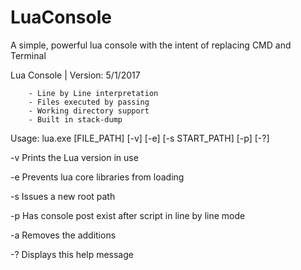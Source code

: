 # LuaConsole

A simple, powerful lua console with the intent of replacing CMD and Terminal

Lua Console | Version: 5/1/2017

        - Line by Line interpretation
        - Files executed by passing
        - Working directory support
        - Built in stack-dump


Usage: lua.exe [FILE_PATH] [-v] [-e] [-s START_PATH] [-p] [-?]


-v       Prints the Lua version in use

-e       Prevents lua core libraries from loading

-s       Issues a new root path

-p       Has console post exist after script in line by line mode

-a       Removes the additions

-?       Displays this help message
